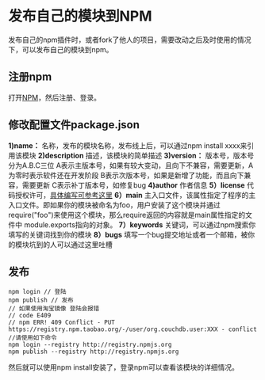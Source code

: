 # 发布自己的模块到NPM

发布自己的npm插件时，或者fork了他人的项目，需要改动之后及时使用的情况下，可以发布自己的模块到npm。

## 注册npm

打开[NPM](https://www.npmjs.com/)，然后注册、登录。

## 修改配置文件package.json

**1)name：**
名称，发布的模块名称，发布线上后，可以通过npm install xxxx来引用该模块
**2)description**
描述，该模块的简单描述
**3)version：**
版本号，版本号分为A.B.C三位
A表示主版本号，如果有较大变动，且向下不兼容，需要更新，A为零时表示软件还在开发阶段
B表示次版本号，如果是新增了功能，而且向下兼容，需要更新
C表示补丁版本号，如修复bug
**4)author**
作者信息
**5）license**
代码授权许可，[具体编写可参考这里](https://links.jianshu.com/go?to=https%3A%2F%2Fzh.wikipedia.org%2Fwiki%2FCategory%3A%25E8%2587%25AA%25E7%2594%25B1%25E8%25BB%259F%25E9%25AB%2594%25E6%258E%2588%25E6%25AC%258A)
**6）main**
主入口文件，该属性指定了程序的主入口文件。即如果你的模块被命名为foo，用户安装了这个模块并通过require("foo")来使用这个模块，那么require返回的内容就是main属性指定的文件中 module.exports指向的对象。
**7）keywords**
关键词，可以通过npm搜索你填写的关键词找到你的模块
**8）bugs**
填写一个bug提交地址或者一个邮箱，被你的模块坑到的人可以通过这里吐槽

## 发布

```shell
npm login // 登陆 
npm publish // 发布
// 如果使用淘宝镜像 登陆会报错
// code E409
// npm ERR! 409 Conflict - PUT https://registry.npm.taobao.org/-/user/org.couchdb.user:XXX - conflict
//请使用如下命令
npm login --registry http://registry.npmjs.org
npm publish --registry http://registry.npmjs.org
```

然后就可以使用npm install安装了，登录npm可以查看该模块的详细情况。
